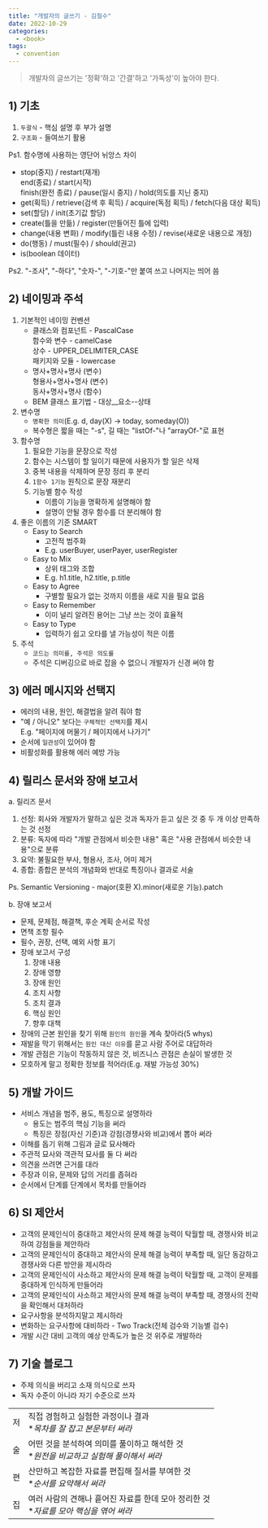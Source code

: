 ```yaml
---
title: "개발자의 글쓰기 - 김철수"
date: 2022-10-29
categories:
  - <book>
tags:
  - convention
---
```


> 개발자의 글쓰기는 '정확'하고 '간결'하고 '가독성'이 높아야 한다.

## 1) 기초

1. `두괄식` - 핵심 설명 후 부가 설명
2. `구조화` - 들여쓰기 활용

Ps1. 함수명에 사용하는 영단어 뉘앙스 차이

- stop(중지) / restart(재개)<br/>
  end(종료) / start(시작)<br/>
  finish(완전 종료) / pause(일시 중지) / hold(의도를 지닌 중지)
- get(획득) / retrieve(검색 후 획득) / acquire(독점 획득) / fetch(다음 대상 획득)
- set(할당) / init(초기값 할당)
- create(틀을 만듦) / register(만들어진 틀에 입력)
- change(내용 변화) / modify(틀린 내용 수정) / revise(새로운 내용으로 개정)
- do(행동) / must(필수) / should(권고)
- is(boolean 데이터)

Ps2. "-조사", "-하다", "숫자-", "-기호-"만 붙여 쓰고 나머지는 띄어 씀

## 2) 네이밍과 주석

1. 기본적인 네이밍 컨벤션
   - 클래스와 컴포넌트 - PascalCase  
     함수와 변수 - camelCase  
     상수 - UPPER_DELIMITER_CASE  
     패키지와 모듈 - lowercase
   - 명사+명사+명사 (변수)<br/>
     형용사+명사+명사 (변수)<br/>
     동사+명사+명사 (함수)<br/>
   - BEM 클래스 표기법 - 대상\_\_요소--상태
2. 변수명
   - `명확한 의미`(E.g. d, day(X) -> today, someday(O))
   - 복수형은 짧을 때는 "-s", 길 때는 "listOf-"나 "arrayOf-"로 표현
3. 함수명
   1. 필요한 기능을 문장으로 작성
   2. 함수는 시스템이 할 일이기 때문에 사용자가 할 일은 삭제
   3. 중복 내용을 삭제하며 문장 정리 후 분리
   4. `1함수 1기능` 원칙으로 문장 재분리
   5. 기능별 함수 작성
      - 이름이 기능을 명확하게 설명해야 함
      - 설명이 안될 경우 함수를 더 분리해야 함
4. 좋은 이름의 기준 SMART
   - Easy to Search
     - 고전적 범주화
     - E.g. userBuyer, userPayer, userRegister
   - Easy to Mix
     - 상위 태그와 조합
     - E.g. h1.title, h2.title, p.title
   - Easy to Agree
     - 구별할 필요가 없는 것까지 이름을 새로 지을 필요 없음
   - Easy to Remember
     - 이미 널리 알려진 용어는 그냥 쓰는 것이 효율적
   - Easy to Type
     - 입력하기 쉽고 오타를 낼 가능성이 적은 이름
5. 주석
   - `코드는 의미를, 주석은 의도를`
   - 주석은 디버깅으로 바로 잡을 수 없으니 개발자가 신경 써야 함

## 3) 에러 메시지와 선택지

- 에러의 내용, 원인, 해결법을 알려 줘야 함
- "예 / 아니오" 보다는 `구체적인 선택지`를 제시<br/>
  E.g. "페이지에 머물기 / 페이지에서 나가기"
- 순서에 `일관성`이 있어야 함
- 비활성화를 활용해 에러 예방 가능

## 4) 릴리스 문서와 장애 보고서

a. 릴리즈 문서

1. 선정: 회사와 개발자가 말하고 싶은 것과 독자가 듣고 싶은 것 중 두 개 이상 만족하는 것 선정
2. 분류: 독자에 따라 "개발 관점에서 비슷한 내용" 혹은 "사용 관점에서 비슷한 내용"으로 분류
3. 요약: 불필요한 부사, 형용사, 조사, 어미 제거
4. 종합: 종합은 분석의 개념화와 반대로 특징이나 결과로 서술

Ps. Semantic Versioning - major(호환 X).minor(새로운 기능).patch

b. 장애 보고서

- 문제, 문제점, 해결책, 후순 계획 순서로 작성
- 면책 조항 필수
- 필수, 권장, 선택, 예외 사항 표기
- 장애 보고서 구성
  1. 장애 내용
  2. 장애 영향
  3. 장애 원인
  4. 조치 사항
  5. 조치 결과
  6. 핵심 원인
  7. 향후 대책
- 장애의 근본 원인을 찾기 위해 `원인의 원인`을 계속 찾아라(5 whys)
- 재발을 막기 위해서는 `원인 대신 이유`를 묻고 사람 주어로 대답하라
- 개발 관점은 기능이 작동하지 않은 것, 비즈니스 관점은 손실이 발생한 것
- 모호하게 말고 정확한 정보를 적어라(E.g. 재발 가능성 30%)

## 5) 개발 가이드

- 서비스 개념을 범주, 용도, 특징으로 설명하라
  - 용도는 범주의 핵심 기능을 써라
  - 특징은 장점(자신 기준)과 강점(경쟁사와 비교)에서 뽑아 써라
- 이해를 돕기 위해 그림과 글로 묘사해라
- 주관적 묘사와 객관적 묘사를 둘 다 써라
- 의견을 쓰려면 근거를 대라
- 주장과 이유, 문제와 답의 거리를 좁혀라
- 순서에서 단계를 단계에서 목차를 만들어라

## 6) SI 제안서

- 고객의 문제인식이 중대하고 제안사의 문제 해결 능력이 탁월할 때, 경쟁사와 비교하여 강점들을 제안하라
- 고객의 문제인식이 중대하고 제안사의 문제 해결 능력이 부족할 때, 일단 동감하고 경쟁사와 다른 방안을 제시하라
- 고객의 문제인식이 사소하고 제안사의 문제 해결 능력이 탁월할 때, 고객이 문제를 중대하게 인식하게 만들어라
- 고객의 문제인식이 사소하고 제안사의 문제 해결 능력이 부족할 때, 경쟁사의 전략을 확인해서 대처하라
- 요구사항을 분석하지말고 제시하라
- 변화하는 요구사항에 대비하라 - Two Track(전체 검수와 기능별 검수)
- 개발 시간 대비 고객의 예상 만족도가 높은 것 위주로 개발하라

## 7) 기술 블로그

- 주제 의식을 버리고 소재 의식으로 쓰자
- 독자 수준이 아니라 자기 수준으로 쓰자

|     |                                                                                           |
| --- | ----------------------------------------------------------------------------------------- |
| 저  | 직접 경험하고 실험한 과정이나 결과<br/>\*_목차를 잘 잡고 본문부터 써라_                   |
| 술  | 어떤 것을 분석하여 의미를 풀이하고 해석한 것<br/>\*_원전을 비교하고 실험해 풀이해서 써라_ |
| 편  | 산만하고 복잡한 자료를 편집해 질서를 부여한 것<br/>\*_순서를 요약해서 써라_               |
| 집  | 여러 사람의 견해나 흩어진 자료를 한데 모아 정리한 것<br/>\*_자료를 모아 핵심을 엮어 써라_ |
